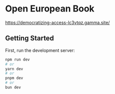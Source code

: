 # Open European Book
https://democratizing-access-lc3vtqz.gamma.site/

## Getting Started

First, run the development server:

```bash
npm run dev
# or
yarn dev
# or
pnpm dev
# or
bun dev
```

